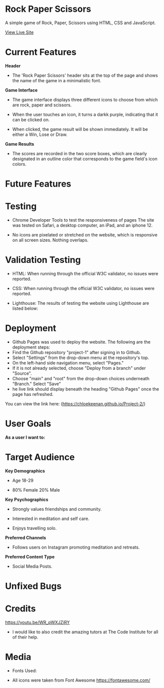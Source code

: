 
# Rock Paper Scissors 

A simple game of Rock, Paper, Scissors using HTML, CSS and JavaScript.

[View Live Site]( https://chloekeenan.github.io/Project-2/)

  


# Current Features
**Header**
- The 'Rock Paper Scissors' header sits at the top of the page and shows the name of the game in a minimalistic font.
 
**Game Interface**
- The game interface displays three different icons to choose from which are rock, paper and scissors.

- When the user touches an icon, it turns a darkk purple, indicating that it can be clicked on. 

- When clicked, the game result will be shown immediately. It will be either a Win, Lose or Draw.

**Game Results**
- The scores are recorded in the two score boxes, which are clearly designated in an outline color that corresponds to the game field's icon colors.

# Future Features




# Testing 

- Chrome Developer Tools to test the responsiveness of pages The site was tested on Safari, a desktop computer, an iPad, and an iphone 12.

- No icons are pixelated or stretched on the website, which is responsive on all screen sizes. Nothing overlaps.



# Validation Testing

- HTML: When running through the official W3C validator, no issues were reported.



- CSS: When running through the official W3C validator, no issues were reported. 


- Lighthouse: The results of testing the website using Lighthouse are listed below:








# Deployment 

- Github Pages was used to deploy the website. The following are the deployment steps:
- Find the Github repository "project-1" after signing in to Github.
- Select "Settings" from the drop-down menu at the repository's top.
- On the left-hand side navigation menu, select "Pages."
- If it is not already selected, choose "Deploy from a branch" under "Source".
- Choose "main" and "root" from the drop-down choices underneath "Branch."
Select "Save"
- he live link should display beneath the heading "Github Pages" once the page has refreshed.

You can view the link here: (https://chloekeenan.github.io/Project-2/)

# User Goals 
**As a user I want to:**



# Target Audience 
**Key Demographics**

- Age 18-29 

- 80% Female 20% Male 

**Key Psychographics**

- Strongly values friendships and community.

- Interested in meditation and self care. 

- Enjoys travelling solo. 

**Preferred Channels**

- Follows users on Instagram promoting meditation and retreats. 

**Preferred Content Type**
  - Social Media Posts. 


# Unfixed Bugs


# Credits 

https://youtu.be/WR_pWXJZiRY 



- I would like to also credit the amazing tutors at The Code Institute for all of their help. 

# Media

 - Fonts Used: 

- All icons were taken from Font Awesome https://fontawesome.com/